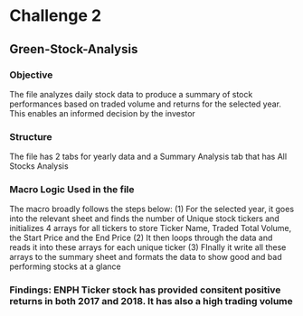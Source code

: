 # Challenge 2
## Green-Stock-Analysis

### Objective
The file analyzes daily stock data to produce a summary of stock performances based on traded volume and returns for the selected year. This enables an informed decision by the investor

### Structure
The file has 2 tabs for yearly data and a Summary Analysis tab that has All Stocks Analysis

### Macro Logic Used in the file
The macro broadly follows the steps below:
(1) For the selected year, it goes into the relevant sheet and finds the number of Unique stock tickers and initializes 4 arrays for all tickers to store Ticker Name, Traded Total Volume, the Start Price and the End Price
(2) It then loops through the data and reads it into these arrays for each unique ticker
(3) FInally it write all these arrays to the summary sheet and formats the data to show good and bad performing stocks at a glance

### Findings: ENPH Ticker stock has provided consitent positive returns in both 2017 and 2018. It has also a high trading volume
